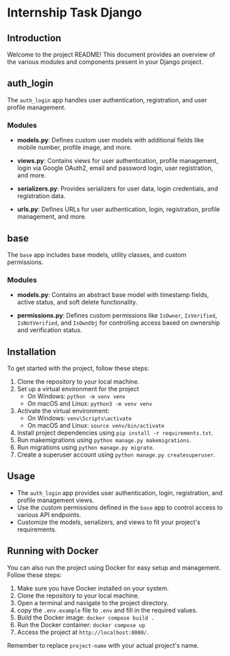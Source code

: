 #  Internship Task Django

## Introduction

Welcome to the project README! This document provides an overview of the various modules and components present in your Django project.

## auth_login

The `auth_login` app handles user authentication, registration, and user profile management.

### Modules

- **models.py**: Defines custom user models with additional fields like mobile number, profile image, and more.

- **views.py**: Contains views for user authentication, profile management, login via Google OAuth2, email and password login, user registration, and more.

- **serializers.py**: Provides serializers for user data, login credentials, and registration data.

- **urls.py**: Defines URLs for user authentication, login, registration, profile management, and more.

## base

The `base` app includes base models, utility classes, and custom permissions.

### Modules

- **models.py**: Contains an abstract base model with timestamp fields, active status, and soft delete functionality.

- **permissions.py**: Defines custom permissions like `IsOwner`, `IsVerified`, `IsNotVerified`, and `IsOwnObj` for controlling access based on ownership and verification status.

## Installation

To get started with the project, follow these steps:

1. Clone the repository to your local machine.
2. Set up a virtual environment for the project
   - On Windows: `python -m venv venv`
   - On macOS and Linux: `python3 -m venv venv`
4. Activate the virtual environment:
   - On Windows: `venv\Scripts\activate`
   - On macOS and Linux: `source venv/bin/activate`
5. Install project dependencies using `pip install -r requirements.txt`.
6. Run makemigrations using `python manage.py makemigrations`.
7. Run migrations using `python manage.py migrate`.
8. Create a superuser account using `python manage.py createsuperuser`.

## Usage

- The `auth_login` app provides user authentication, login, registration, and profile management views.
- Use the custom permissions defined in the `base` app to control access to various API endpoints.
- Customize the models, serializers, and views to fit your project's requirements.

## Running with Docker

You can also run the project using Docker for easy setup and management. Follow these steps:

1. Make sure you have Docker installed on your system.
2. Clone the repository to your local machine.
3. Open a terminal and navigate to the project directory.
4. copy the `.env.example` file to `.env` and fill in the required values.
5. Build the Docker image: `docker compose build .`
6. Run the Docker container: `docker compose up `
7. Access the project at `http://localhost:8000/`.

Remember to replace `project-name` with your actual project's name.

